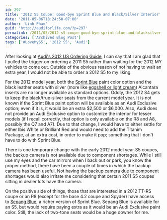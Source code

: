 ```yaml
---
id: 297
title: '2012 S5 Coupe: Good-bye Sprint Blue and Black/Silver Interior'
date: '2011-05-06T18:24:50-07:00'
author: 'Linh Pham'
guid: 'http://audiforlife.com/?p=297'
permalink: /2011/05/2012-s5-coupe-good-bye-sprint-blue-and-blacksilver-interior/
categories: ['Archived Blog Post']
tags: ['#LoveMyS5', '2012 S5', 'Audi']
---
```


After looking at [Audi's 2012 US Ordering Guide](https://docs.google.com/viewer?a=v&pid=explorer&chrome=true&srcid=0B4QWkxbhsbUZZjJiZGMyNTAtMmJhOS00MjcwLWJiODQtNWM0ZTFiZDIyZWRj&hl=en), I can say that I am glad that I pulled the trigger on ordering a 2011 S5 rather than waiting for the 2012 MY vehicles to come out. Outside of the obvious reason of not having to wait an extra year, I would not be able to order a 2012 S5 to my liking.

For the 2012 model year, both the [Sprint Blue](https://picasaweb.google.com/questionlp/2011AudiS5#5508010496465446930) paint color option and the black leather seats with silver (more like [eggshell or light cream](http://images.gtcarlot.com/gtgallery/photo.php?id=39335288)) Alcantara inserts are no longer available as standard options. Oddly, the 2012 S4 gets to keep the black/true-silver seats from the current model year. It is not known if the Sprint Blue paint option will be available as an Audi Exclusive option; even if it is, it would be an extra $2,500 or $6,000. Also, Audi does not provide an Audi Exclusive option to customize the interior for lesser models (if I recall correctly, that option is only available on the R8 and A8, possibly the Q7 and A7). Due to that change, I would have to either settle for either Ibis White or Brilliant Red and would need to add the Titanim Package, at an extra cost, in order to make it pop; something that I don't have to do with Sprint Blue.

There is one temporary change with the early 2012 model year S5 coupes, the backup camera is not available due to component shortages. While I still use my eyes and the car mirrors when I back out or park, you know the proper method, there have been a couple of times in which the backup camera has been useful. Not having the backup camera due to component shortages would also irritate me considering that certain 2011 S5 coupes sitting in dealer lots have the camera.

On the positive side of things, those that are interested in a 2012 TT-RS coupe or an R8 (except for the base 4.2 coupe and Spyder) have access to [Sepang Blue](http://www.autofans.us/images/Audi/2010%20Audi%20R8%205.2%20FSI%20V10%203.jpg), a richer version of Sprint Blue. Sepang Blue is available for an S5, but would require paying extra as it would be an Audi Exclusive paint color. Still, the lack of two-tone seats would be a huge downer for me.
